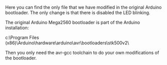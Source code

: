 Here you can find the only file that we have modified in the original Arduino bootloader.
The only change is that there is disabled the LED blinking.

The original Arduino Mega2560 bootloader is part of the Arduino installation:

c:\Program Files (x86)\Arduino\hardware\arduino\avr\bootloaders\stk500v2\

Then you only need the avr-gcc toolchain to do your own modifications of the bootloader.

